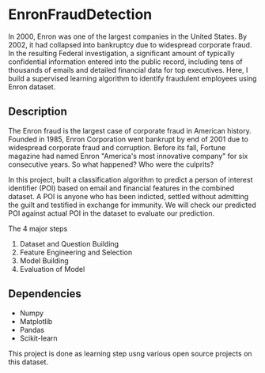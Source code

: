 # EnronFraudDetection

In 2000, Enron was one of the largest companies in the United States. By 2002, it had collapsed into bankruptcy due to widespread corporate fraud. In the resulting Federal investigation, a significant amount of typically confidential information entered into the public record, including tens of thousands of emails and detailed financial data for top executives. Here, I build a supervised learning algorithm to identify fraudulent employees using Enron dataset.

## Description

The Enron fraud is the largest case of corporate fraud in American history. Founded in 1985, Enron Corporation went bankrupt by end of 2001 due to widespread corporate fraud and corruption. Before its fall, Fortune magazine had named Enron "America's most innovative company" for six consecutive years. So what happened? Who were the culprits?

In this project, built a classification algorithm to predict a person of interest identifier (POI) based on email and financial features in the combined dataset. A POI is anyone who has been indicted, settled without admitting the guilt and testified in exchange for immunity. We will check our predicted POI against actual POI in the dataset to evaluate our prediction.

The 4 major steps
1. Dataset and Question Building
2. Feature Engineering and Selection
3. Model Building
4. Evaluation of Model

## Dependencies
- Numpy
- Matplotlib
- Pandas
- Scikit-learn

This project is done as learning step usng various open source projects on this dataset.
